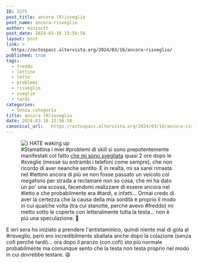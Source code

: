 ```yaml
---
ID: 3275
post_title: ancora (R)isveglio
post_name: ancora-risveglio
author: minioctt
post_date: 2024-03-16 15:56:58
layout: post
link: >
  https://octospacc.altervista.org/2024/03/16/ancora-risveglio/
published: true
tags:
  - freddo
  - lettino
  - letto
  - problemi
  - risveglio
  - sveglie
  - tardi
categories:
  - Senza categoria
title: ancora (R)isveglio
date: 2024-03-16 15:56:58
canonical_url:   https://octospacc.altervista.org/2024/03/16/ancora-risveglio/
---
```

<!-- wp:image {"id":3282,"sizeSlug":"large","linkDestination":"none"} -->
<figure class="wp-block-image size-large"><img src="{{site.cdnurl}}/assets/uploads/2024/03/horrible-_-𝘮𝘪𝘯𝘦-🤍-13688330803888815525-320x480.jpg" alt="i HATE waking up" class="wp-image-3282"/><figcaption class="wp-element-caption">#Stamattina i miei #problemi di skill si sono prepotentemente manifestati col fatto <a href="https://www.pinterest.it/pin/900931100447928069/">che mi sono svegliata</a> quasi 2 ore dopo le #sveglie (messe su entrambi i telefoni come sempre), che non ricordo di aver neanche sentito. E in realtà, mi sa sarei rimasta nel #lettino ancora di più se non fosse passato un veicolo col megafono per strada a reclamare non so cosa, che mi ha dato un po' una scossa, facendomi realizzare di essere ancora nel #letto e che probabilmente era #tardi, e infatti… Ormai credo di aver la certezza che la causa della mia sordità è proprio il modo in cui qualche volta (tra cui stanotte, perché avevo #freddo) mi metto sotto le coperte con letteralmente tutta la testa… non è più una speculazione. 🥱</figcaption></figure>
<!-- /wp:image -->

<!-- wp:paragraph -->
<p>E ieri sera ho iniziato a prendere l'antistaminico, quindi niente mal di gola al #risveglio, però ero incredibilmente sballata anche dopo la colazione (senza cofi perché tardi)... ora dopo il pranzo (con cofi) sto più normale probabilmente ma comunque sento che la testa non testa proprio nel modo in cui dovrebbe testare. 😫</p>
<!-- /wp:paragraph -->